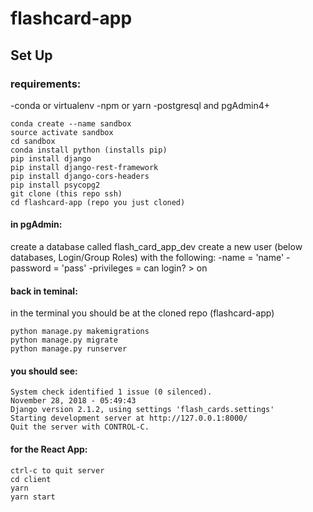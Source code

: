 # flashcard-app

## Set Up

### requirements:
-conda or virtualenv
-npm or yarn
-postgresql and pgAdmin4+

```
conda create --name sandbox
source activate sandbox
cd sandbox
conda install python (installs pip)
pip install django
pip install django-rest-framework
pip install django-cors-headers
pip install psycopg2
git clone (this repo ssh)
cd flashcard-app (repo you just cloned)
```

#### in pgAdmin:
create a database called flash_card_app_dev
create a new user (below databases, Login/Group Roles) with the following:
  -name = 'name'
  -password = 'pass'
  -privileges = can login? > on
  
#### back in teminal:
in the terminal you should be at the cloned repo (flashcard-app)
```
python manage.py makemigrations
python manage.py migrate
python manage.py runserver
```

#### you should see:
```
System check identified 1 issue (0 silenced).
November 28, 2018 - 05:49:43
Django version 2.1.2, using settings 'flash_cards.settings'
Starting development server at http://127.0.0.1:8000/
Quit the server with CONTROL-C.
```

#### for the React App:
```
ctrl-c to quit server
cd client
yarn
yarn start
```
